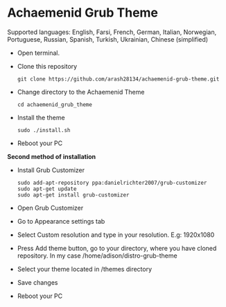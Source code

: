 # Achaemenid Grub Theme

Supported languages: English, Farsi, French, German, Italian, Norwegian, Portuguese, Russian, Spanish, Turkish, Ukrainian, Chinese (simplified)

- Open terminal.

- Clone this repository

  ```
  git clone https://github.com/arash28134/achaemenid-grub-theme.git
  ```

- Change directory to the Achaemenid Theme

  ```
  cd achaemenid_grub_theme
  ```

- Install the theme

  ```
  sudo ./install.sh
  ```

- Reboot your PC

<b>Second method of installation</b>

- Install Grub Customizer

  ```
  sudo add-apt-repository ppa:danielrichter2007/grub-customizer
  sudo apt-get update
  sudo apt-get install grub-customizer
  ```

- Open Grub Customizer
-  Go to Appearance settings tab
-  Select Custom resolution and type in your resolution. E.g: 1920x1080
-  Press Add theme button, go to your directory, where you have cloned repository. In my case /home/adison/distro-grub-theme
-  Select your theme located in /themes directory
-  Save changes

- Reboot your PC
